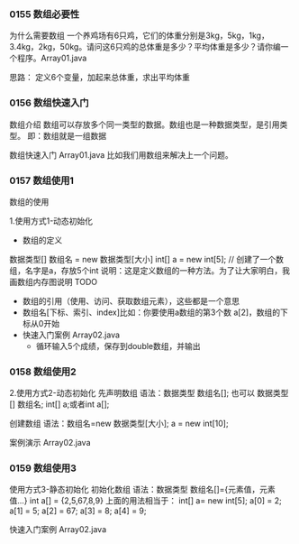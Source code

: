 ### 0155 数组必要性
为什么需要数组
一个养鸡场有6只鸡，它们的体重分别是3kg，5kg，1kg，3.4kg，2kg，50kg。请问这6只鸡的总体重是多少？平均体重是多少？请你编一个程序。Array01.java

思路：
定义6个变量，加起来总体重，求出平均体重

### 0156 数组快速入门 
数组介绍
数组可以存放多个同一类型的数据。数组也是一种数据类型，是引用类型。
即：数组就是一组数据

数组快速入门
Array01.java
比如我们用数组来解决上一个问题。


### 0157 数组使用1
数组的使用

1.使用方式1-动态初始化
- 数组的定义

数据类型[] 数组名 = new 数据类型[大小]
int[] a = new int[5]; // 创建了一个数组，名字是a，存放5个int
说明：这是定义数组的一种方法。为了让大家明白，我画数组内存图说明
TODO

- 数组的引用（使用、访问、获取数组元素），这些都是一个意思
- 数组名[下标、索引、index]比如：你要使用a数组的第3个数 a[2]，数组的下标从0开始
- 快速入门案例 Array02.java
  - 循环输入5个成绩，保存到double数组，并输出


### 0158 数组使用2
2.使用方式2-动态初始化
先声明数组
语法：数据类型 数组名[]; 也可以 数据类型[] 数组名;
int[] a;或者int a[];

创建数组
语法：数组名=new 数据类型[大小];
a = new int[10];

案例演示 Array02.java

### 0159 数组使用3
使用方式3-静态初始化
初始化数组
语法：数据类型 数组名[]={元素值，元素值...}
int a[] = {2,5,67,8,9}
上面的用法相当于：
int[] a= new int[5];
a[0] = 2;
a[1] = 5;
a[2] = 67;
a[3] = 8;
a[4] = 9;

快速入门案例 Array02.java
